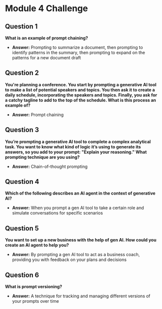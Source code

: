 # Module 4 Challenge

## Question 1  
**What is an example of prompt chaining?**  
- **Answer:** Prompting to summarize a document, then prompting to identify patterns in the summary, then prompting to expand on the patterns for a new document draft

## Question 2  
**You're planning a conference. You start by prompting a generative AI tool to make a list of potential speakers and topics. You then ask it to create a daily schedule, incorporating the speakers and topics. Finally, you ask for a catchy tagline to add to the top of the schedule. What is this process an example of?**  
- **Answer:** Prompt chaining

## Question 3  
**You’re prompting a generative AI tool to complete a complex analytical task. You want to know what kind of logic it’s using to generate its answers, so you add to your prompt: "Explain your reasoning." What prompting technique are you using?**  
- **Answer:** Chain-of-thought prompting

## Question 4  
**Which of the following describes an AI agent in the context of generative AI?**  
- **Answer:** When you prompt a gen AI tool to take a certain role and simulate conversations for specific scenarios

## Question 5  
**You want to set up a new business with the help of gen AI. How could you create an AI agent to help you?**  
- **Answer:** By prompting a gen AI tool to act as a business coach, providing you with feedback on your plans and decisions

## Question 6  
**What is prompt versioning?**  
- **Answer:** A technique for tracking and managing different versions of your prompts over time
